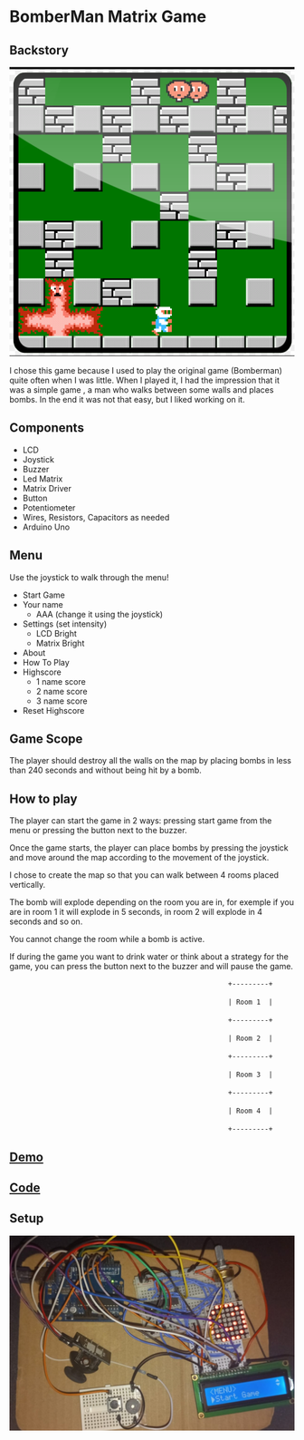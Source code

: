 # BomberMan Matrix Game

## Backstory
  ![](https://github.com/AntoniaOancea/BomberMan-Matrix-Game/blob/main/BomberMan/originalgame.png)
  
  I chose this game because I used to play the original game (Bomberman)  quite often when I was little.
  When I played it, I had the impression that it was a simple game , a man who walks between some walls and places bombs.
  In the end it was not that easy, but I liked working on it.

## Components
  * LCD
  * Joystick
  * Buzzer
  * Led Matrix
  * Matrix Driver
  * Button
  * Potentiometer
  * Wires, Resistors, Capacitors as needed
  * Arduino Uno


## Menu 
  Use the joystick to walk through the menu!
  * Start Game
  * Your name
    - AAA (change it using the joystick)
  * Settings (set intensity)
    - LCD Bright
    - Matrix Bright
  * About
  * How To Play
  * Highscore
     - 1 name score
     - 2 name score
     - 3 name score
  * Reset Highscore

## Game Scope
  The player should destroy all the walls on the map by placing bombs in less than 240 seconds and without being hit by a bomb.

## How to play
  The player can start the game in 2 ways: pressing start game from the menu or pressing the button next to the buzzer.
  
  Once the game starts, the player can place bombs by pressing the joystick and move around the map according to the movement of the joystick.
  
  I chose to create the map so that you can walk between 4 rooms placed vertically.
  
  The bomb will explode depending on the room you are in, for exemple if you are in room 1 it will explode in 5 seconds, in room 2 will explode in 4 seconds and so on.
  
  You cannot change the room while a bomb is active.
  
  If during the game you want to drink water or think about a strategy for the game, you can press the button next to the buzzer and will pause the game.

                                                          +---------+
                                                          
                                                          | Room 1  |
                                                          
                                                          +---------+
                                                          
                                                          | Room 2  |
                                                          
                                                          +---------+
                                                          
                                                          | Room 3  |
                                                          
                                                          +---------+
                                                          
                                                          | Room 4  |
                                                          
                                                          +---------+

            
## [Demo](https://youtu.be/WYBJjbET9w8)

## [Code](https://github.com/AntoniaOancea/BomberMan-Matrix-Game/blob/main/BomberMan/main.ino)

## Setup
![Setup](https://github.com/AntoniaOancea/BomberMan-Matrix-Game/blob/main/BomberMan/project-setup.jpg)


  
  
  

    
